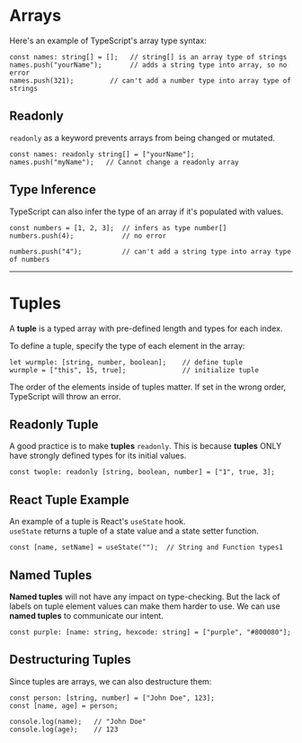 # Arrays

Here's an example of TypeScript's array type syntax:

```
const names: string[] = [];   // string[] is an array type of strings
names.push("yourName");       // adds a string type into array, so no error
names.push(321);         // can't add a number type into array type of strings
```

## Readonly

`readonly` as a keyword prevents arrays from being changed or mutated.

```
const names: readonly string[] = ["yourName"];
names.push("myName");   // Cannot change a readonly array
```

## Type Inference

TypeScript can also infer the type of an array if it's populated with values.

```
const numbers = [1, 2, 3];  // infers as type number[]
numbers.push(4);            // no error

numbers.push("4");          // can't add a string type into array type of numbers
```

---

# Tuples

A **tuple** is a typed array with pre-defined length and types for each index.

To define a tuple, specify the type of each element in the array:

```
let wurmple: [string, number, boolean];    // define tuple
wurmple = ["this", 15, true];              // initialize tuple
```

The order of the elements inside of tuples matter. If set in the wrong order, TypeScript will throw an error.

## Readonly Tuple

A good practice is to make **tuples** `readonly`. This is because **tuples** ONLY have strongly defined types for its initial values.

```
const twople: readonly [string, boolean, number] = ["1", true, 3];
```

## React Tuple Example

An example of a tuple is React's `useState` hook.  
`useState` returns a tuple of a state value and a state setter function.

```
const [name, setName] = useState("");  // String and Function types1
```

## Named Tuples

**Named tuples** will not have any impact on type-checking. But the lack of labels on tuple element values can make them harder to use. We can use **named tuples** to communicate our intent.  

```
const purple: [name: string, hexcode: string] = ["purple", "#800080"];
```

## Destructuring Tuples

Since tuples are arrays, we can also destructure them:

```
const person: [string, number] = ["John Doe", 123];
const [name, age] = person;

console.log(name);   // "John Doe"
console.log(age);    // 123
```